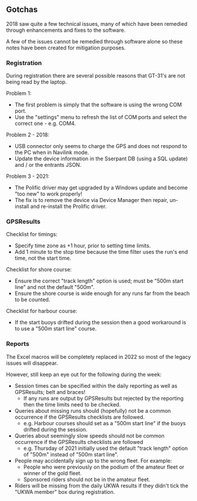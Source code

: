 ## Gotchas

2018 saw quite a few technical issues, many of which have been remedied through enhancements and fixes to the software.

A few of the issues cannot be remedied through software alone so these notes have been created for mitigation purposes.



### Registration

During registration there are several possible reasons that GT-31's are not being read by the laptop.

Problem 1:

- The first problem is simply that the software is using the wrong COM port.
- Use the "settings" menu to refresh the list of COM ports and select the correct one - e.g. COM4.

Problem 2 - 2018:

- USB connector only seems to charge the GPS and does not respond to the PC when in Navilink mode.
- Update the device information in the Sserpant DB (using a SQL update) and / or the entrants JSON.

Problem 3 - 2021:

- The Polific driver may get upgraded by a Windows update and become "too new" to work properly!
- The fix is to remove the device via Device Manager then repair, un-install and re-install the Prolific driver.



### GPSResults

Checklist for timings:

- Specify time zone as +1 hour, prior to setting time limits.
- Add 1 minute to the stop time because the time filter uses the run's end time, not the start time.

Checklist for shore course:

- Ensure the correct "track length" option is used; must be "500m start line" and not the default "500m".
- Ensure the shore course is wide enough for any runs far from the beach to be counted.

Checklist for harbour course:

- If the start buoys drifted during the session then a good workaround is to use a "500m start line" course.



### Reports

The Excel macros will be completely replaced in 2022 so most of the legacy issues will disappear.

However, still keep an eye out for the following during the week:

- Session times can be specified within the daily reporting as well as GPSResults; belt and braces!
  - If any runs are output by GPSResults but rejected by the reporting then the time limits need to be checked.
- Queries about missing runs should (hopefully) not be a common occurrence if the GPSResults checklists are followed.
  - e.g. Harbour courses should set as a "500m start line" if the buoys drifted during the session.
- Queries about seemingly slow speeds should not be common occurrence if the GPSResults checklists are followed
  - e.g. Thursday of 2021 initially used the default "track length" option of "500m" instead of "500m start line".
- People may accidentally sign up to the wrong fleet. For example:
  - People who were previously on the podium of the amateur fleet or winner of the gold fleet.
  - Sponsored riders should not be in the amateur fleet.
- Riders will be missing from the daily UKWA results if they didn't tick the "UKWA member" box during registration.
